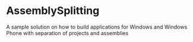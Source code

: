 AssemblySplitting
==============

A sample solution on how to build applications for Windows and Windows Phone with separation of projects and assemblies